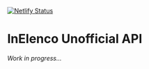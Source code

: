 [![Netlify Status](https://api.netlify.com/api/v1/badges/0be4b880-9558-4fc9-99f0-38ef876d3034/deploy-status)](https://app.netlify.com/sites/inelenco-unofficial-api/deploys)
# InElenco Unofficial API
_Work in progress..._